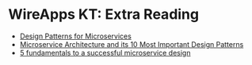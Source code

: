 # WireApps KT: Extra Reading

- [Design Patterns for Microservices](https://dzone.com/articles/design-patterns-for-microservice)
- [Microservice Architecture and its 10 Most Important Design Patterns](https://towardsdatascience.com/microservice-architecture-and-its-10-most-important-design-patterns-824952d7fa41)
- [5 fundamentals to a successful microservice design](https://techbeacon.com/app-dev-testing/5-fundamentals-successful-microservice-design)
